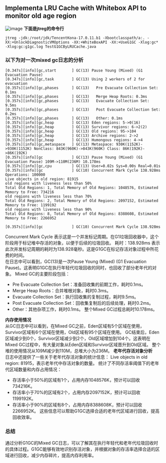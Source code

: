 ## Implementa LRU Cache with Whitebox API to monitor old age region
![image](https://github.com/user-attachments/assets/d6b958a4-ec05-4f50-a124-ec89dcc6d540)
**下面是jtreg的命令行**
```
jtreg -jdk:/root/jdk/TencentKona-17.0.11.b1 -Xbootclasspath/a:. -XX:+UnlockDiagnosticVMOptions -XX:+WhiteBoxAPI -XX:+UseG1GC -Xlog:gc* -Xlog:gc:g1gc.log TestG1GCByLRUCache.java
```
### 以下为对一次mixed gc日志的分析
```log
[0.347s][info][gc,start       ] GC(13) Pause Young (Mixed) (G1 Evacuation Pause)
[0.347s][info][gc,task        ] GC(13) Using 2 workers of 2 for evacuation
[0.357s][info][gc,phases      ] GC(13)   Pre Evacuate Collection Set: 0.1ms
[0.357s][info][gc,phases      ] GC(13)   Merge Heap Roots: 0.3ms
[0.357s][info][gc,phases      ] GC(13)   Evacuate Collection Set: 9.5ms
[0.357s][info][gc,phases      ] GC(13)   Post Evacuate Collection Set: 0.2ms
[0.357s][info][gc,phases      ] GC(13)   Other: 0.1ms
[0.357s][info][gc,heap        ] GC(13) Eden regions: 5->0(16)
[0.357s][info][gc,heap        ] GC(13) Survivor regions: 6->2(2)
[0.357s][info][gc,heap        ] GC(13) Old regions: 95->104
[0.357s][info][gc,heap        ] GC(13) Archive regions: 2->2
[0.357s][info][gc,heap        ] GC(13) Humongous regions: 4->4
[0.357s][info][gc,metaspace   ] GC(13) Metaspace: 930K(1152K)->930K(1152K) NonClass: 843K(960K)->843K(960K) Class: 86K(192K)->86K(192K)
[0.357s][info][gc             ] GC(13) Pause Young (Mixed) (G1 Evacuation Pause) 109M->110M(236M) 10.178ms
[0.357s][info][gc,cpu         ] GC(13) User=0.02s Sys=0.00s Real=0.01s
[0.357s][info][gc             ] GC(10) Concurrent Mark Cycle 138.928ms
Operations: 100000
Live objects in old region: 81915
old regions with liveness less than 50%
Total Old Regions: 1, Total Memory of Old Regions: 1048576, Estimated Memory to Free: 734216
old regions with liveness less than 70%
Total Old Regions: 2, Total Memory of Old Regions: 2097152, Estimated Memory to Free: 1199192
old regions with liveness less than 90%
Total Old Regions: 8, Total Memory of Old Regions: 8388608, Estimated Memory to Free: 2266952
```

```log
[0.357s][info][gc             ] GC(10) Concurrent Mark Cycle 138.928ms
```
Concurrent Mark Cycle 表示这是一个并发标记周期。在G1垃圾回收器中，这个阶段用于标记堆中存活的对象，以便于后续的垃圾回收。
耗时：138.928ms 表示此次并发标记周期的耗时为138.928毫秒。这是G1GC在标记存活对象过程中所花费的时间。<br>
在日志中可以看到，GC(13)是一次Pause Young (Mixed) (G1 Evacuation Pause)。这表明G1GC在执行年轻代垃圾回收的同时，也回收了部分老年代的对象。
Mixed GC的主要阶段包括：
- Pre Evacuate Collection Set：准备回收集的前期工作，耗时0.1ms。
- Merge Heap Roots：合并堆根对象，耗时0.3ms。
- Evacuate Collection Set：执行回收集的复制过程，耗时9.5ms。
- Post Evacuate Collection Set：回收集复制后的后续处理，耗时0.2ms。
- Other：其他杂项工作，耗时0.1ms。
整个Mixed GC过程总耗时10.178ms。

**内存使用情况**<br>
从GC日志中可以看到，在Mixed GC之前，Eden区域有5个区域在使用，Survivor区域有6个区域在使用，Old区域有95个区域在使用。
GC结束后，Eden区域减少到0个，Survivor区域减少到2个，Old区域增加到104个。这表明在Mixed GC过程中，有大量对象从Eden区域和Survivor区域晋升到Old区域。
整个堆的使用情况从109M减少到110M，总堆大小为236M。
**老年代存活对象分析**<br>
日志中还提供了一些关于老年代存活对象的统计信息：
Live objects in old region: 81915，表示老年代中存活对象的数量。
统计了不同存活率阈值下的老年代区域数量和内存占用情况：
- 存活率小于50%的区域有1个，占用内存1048576K，预计可以回收734216K。
- 存活率小于70%的区域有2个，占用内存2097152K，预计可以回收1199192K。
- 存活率小于90%的区域有8个，占用内存8388608K，预计可以回收2266952K。
这些信息可以帮助G1GC选择合适的老年代区域进行回收，提高回收效率。

### 总结
通过分析G1GC的Mixed GC日志，可以了解其在执行年轻代和老年代垃圾回收时的具体过程。G1GC能够有效地识别存活对象，并根据对象的存活率选择合适的区域进行回收，减少内存碎片，提高内存利用率。
